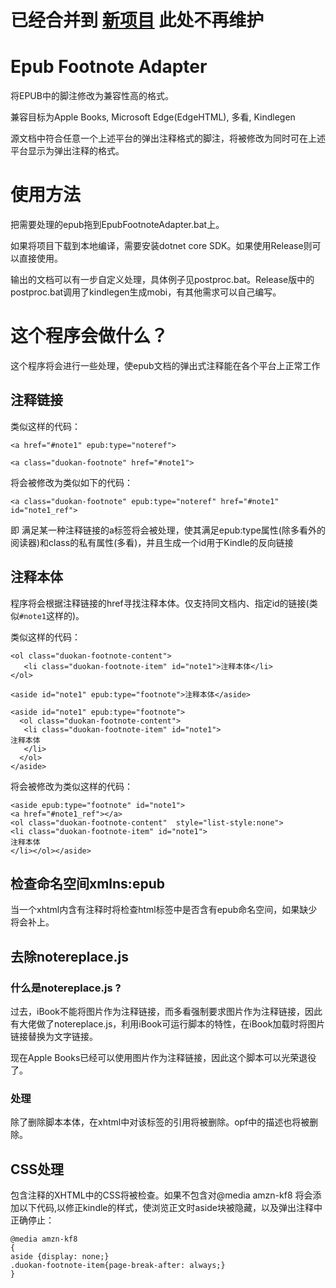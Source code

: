 # 已经合并到 [新项目](https://github.com/Aeroblast/AeroEpubProcesser/tree/master/src/FootnoteAdapt) 此处不再维护

# Epub Footnote Adapter
将EPUB中的脚注修改为兼容性高的格式。

兼容目标为Apple Books, Microsoft Edge(EdgeHTML), 多看, Kindlegen

源文档中符合任意一个上述平台的弹出注释格式的脚注，将被修改为同时可在上述平台显示为弹出注释的格式。

# 使用方法
把需要处理的epub拖到EpubFootnoteAdapter.bat上。

如果将项目下载到本地编译，需要安装dotnet core SDK。如果使用Release则可以直接使用。

输出的文档可以有一步自定义处理，具体例子见postproc.bat。Release版中的postproc.bat调用了kindlegen生成mobi，有其他需求可以自己编写。

# 这个程序会做什么？
这个程序将会进行一些处理，使epub文档的弹出式注释能在各个平台上正常工作
## 注释链接
类似这样的代码：

`` <a href="#note1" epub:type="noteref"> ``

`` <a class="duokan-footnote" href="#note1"> ``

将会被修改为类似如下的代码：

`` <a class="duokan-footnote" epub:type="noteref" href="#note1" id="note1_ref"> ``

即 满足某一种注释链接的a标签将会被处理，使其满足epub:type属性(除多看外的阅读器)和class的私有属性(多看)，并且生成一个id用于Kindle的反向链接


## 注释本体
程序将会根据注释链接的href寻找注释本体。仅支持同文档内、指定id的链接(类似``#note1``这样的)。

类似这样的代码：

``` 
<ol class="duokan-footnote-content">
   <li class="duokan-footnote-item" id="note1">注释本体</li>
</ol>
```

```
<aside id="note1" epub:type="footnote">注释本体</aside>
```

```
<aside id="note1" epub:type="footnote">
  <ol class="duokan-footnote-content">
   <li class="duokan-footnote-item" id="note1">
注释本体
   </li>
  </ol>
</aside>
```

将会被修改为类似这样的代码：
```
<aside epub:type="footnote" id="note1">
<a href="#note1_ref"></a>
<ol class="duokan-footnote-content"  style="list-style:none">
<li class="duokan-footnote-item" id="note1">
注释本体
</li></ol></aside>
```

## 检查命名空间xmlns:epub
当一个xhtml内含有注释时将检查html标签中是否含有epub命名空间，如果缺少将会补上。

## 去除notereplace.js

### 什么是notereplace.js ?
过去，iBook不能将图片作为注释链接，而多看强制要求图片作为注释链接，因此有大佬做了notereplace.js，利用iBook可运行脚本的特性，在iBook加载时将图片链接替换为文字链接。

现在Apple Books已经可以使用图片作为注释链接，因此这个脚本可以光荣退役了。

### 处理
除了删除脚本本体，在xhtml中对该标签的引用将被删除。opf中的描述也将被删除。


## CSS处理
包含注释的XHTML中的CSS将被检查。如果不包含对@media amzn-kf8
将会添加以下代码,以修正kindle的样式，使浏览正文时aside块被隐藏，以及弹出注释中正确停止：
```
@media amzn-kf8
{
aside {display: none;}
.duokan-footnote-item{page-break-after: always;}
}
```
